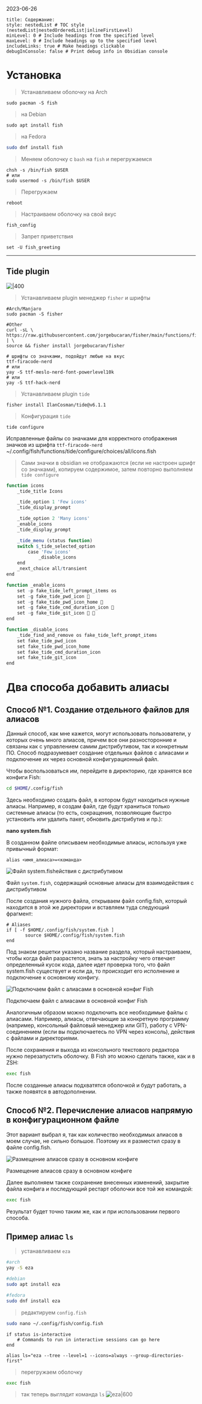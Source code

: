 
2023-06-26
```table-of-contents
title: Содержание:
style: nestedList # TOC style (nestedList|nestedOrderedList|inlineFirstLevel)
minLevel: 0 # Include headings from the specified level
maxLevel: 0 # Include headings up to the specified level
includeLinks: true # Make headings clickable
debugInConsole: false # Print debug info in Obsidian console
```
# Установка

>Устанавливаем оболочку
>на Arch
```shell
sudo pacman -S fish
```

>на Debian
```shell
sudo apt install fish
```

> на Fedora
```bash
sudo dnf install fish
```

>Меняем оболочку с `bash` на `fish` и перегружаемся
```shell
chsh -s /bin/fish $USER
# или
sudo usermod -s /bin/fish $USER
```

>Перегружаем
```shell
reboot
```

>Настраиваем оболочку на свой вкус
```shell
fish_config
```

>Запрет приветствия 
```shell
set -U fish_greeting
```

---
## Tide plugin
![|400](/Media/Pictures/Fish/tide.png)

>Устанавливаем plugin менеджер `fisher` и шрифты
```shell
#Arch/Manjaro
sudo pacman -S fisher

#Other
curl -sL \
https://raw.githubusercontent.com/jorgebucaran/fisher/main/functions/fisher.fish | \
source && fisher install jorgebucaran/fisher
```

```
# шрифты со значками, подойдут любые на вкус
ttf-firacode-nerd
# или
yay -S ttf-meslo-nerd-font-powerlevel10k
# или
yay -S ttf-hack-nerd
```

>Устанавливаем plugin `tide`
```shell
fisher install IlanCosman/tide@v6.1.1
```

>Конфигурация `tide`
```shell
tide configure
```

Исправленные файлы со значками для корректного отображения значков из шрифта `ttf-firacode-nerd`
~/.config/fish/functions/tide/configure/choices/all/icons.fish

>Сами значки в obsidian не отображаются (если не настроен шрифт со значками), копируем содержимое, затем повторно выполняем `tide configure`
```q
function icons
    _tide_title Icons

    _tide_option 1 'Few icons'
    _tide_display_prompt

    _tide_option 2 'Many icons'
    _enable_icons
    _tide_display_prompt

    _tide_menu (status function)
    switch $_tide_selected_option
        case 'Few icons'
            _disable_icons
    end
    _next_choice all/transient
end

function _enable_icons
    set -p fake_tide_left_prompt_items os
    set -g fake_tide_pwd_icon 
    set -g fake_tide_pwd_icon_home 
    set -g fake_tide_cmd_duration_icon 
    set -g fake_tide_git_icon  
end

function _disable_icons
    _tide_find_and_remove os fake_tide_left_prompt_items
    set fake_tide_pwd_icon
    set fake_tide_pwd_icon_home
    set fake_tide_cmd_duration_icon
    set fake_tide_git_icon
end
```

# Два способа добавить алиасы

## Способ №1. Создание отдельного файлов для алиасов

Данный способ, как мне кажется, могут использовать пользователи, у которых очень много алиасов, причем все они разносторонние и связаны как с управлением самим дистрибутивом, так и конкретным ПО. Способ подразумевает создание отдельных файлов с алиасами и подключение их через основной конфигурационный файл.

Чтобы воспользоваться им, перейдите в директорию, где хранятся все конфиги Fish:

```bash
cd $HOME/.config/fish
```

Здесь необходимо создать файл, в котором будут находиться нужные алиасы. Например, я создам файл, где будут храниться только системные алиасы (то есть, сокращения, позволяющие быстро установить или удалить пакет, обновить дистрибутив и пр.):

**nano system.fish**

В созданном файле описываем необходимые алиасы, используя уже привычный формат:

```
alias <имя_алиаса>=<команда>
```

![Файл system.fishействия с дистрибутивом](/Media/Pictures/Fish/system.fish.png)

Файл `system.fish`, содержащий основные алиасы для взаимодействия с дистрибутивом

После создания нужного файла, открываем файл config.fish, который находится в этой же директории и вставляем туда следующий фрагмент:

```
# Aliases
if [ -f $HOME/.config/fish/system.fish ]
       source $HOME/.config/fish/system.fish
end
```

Под знаком решетки указано название раздела, который настраиваем, чтобы когда файл разрастется, знать за настройку чего отвечает определенный кусок кода, далее идет проверка того, что файл system.fish существует и если да, то происходит его исполнение и подключение к основному конфигу.

![Подключаем файл с алиасами в основной конфиг Fish](/Media/Pictures/Fish/alias_config.png)

Подключаем файл с алиасами в основной конфиг Fish

Аналогичным образом можно подключить все необходимые файлы с алиасами. Например, алиасы, отвечающие за конкретную программу (например, консольный файловый менеджер или GIT), работу с VPN-соединением (если вы подключаетесь по VPN через консоль), действия с файлами и директориями.

После сохранения и выхода из консольного текстового редактора нужно перезапустить оболочку. В Fish это можно сделать также, как и в ZSH:

```bash
exec fish
```

После созданные алиасы подхватятся оболочкой и будут работать, а также появятся в автодополнении.

## Способ №2. Перечисление алиасов напрямую в конфигурационном файле

Этот вариант выбрал я, так как количество необходимых алиасов в моем случае, не сильно большое. Поэтому их я разместил сразу в файле config.fish.

![Размещение алиасов сразу в основном конфиге](/Media/Pictures/Fish/main_config.png)

Размещение алиасов сразу в основном конфиге

Далее выполняем также сохранение внесенных изменений, закрытие файла конфига и последующий рестарт оболочки все той же командой:

```bash
exec fish
```

Результат будет точно таким же, как и при использовании первого способа.

## Пример алиас `ls`  

>устанавливаем `eza`
```bash
#arch
yay -S eza

#debian
sudo apt install eza

#fedora
sudo dnf install eza
```

>редактируем `config.fish`
```bash
sudo nano ~/.config/fish/config.fish
```

```
if status is-interactive
    # Commands to run in interactive sessions can go here
end

alias ls="eza --tree --level=1 --icons=always --group-directories-first"
```

>перегружаем оболочку
```bash
exec fish
```

>так теперь выглядит команда `ls`
![eza|600](/Media/Pictures/Fish/eza.png)